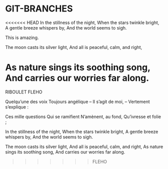 # GIT-BRANCHES

<<<<<<< HEAD
In the stillness of the night,
When the stars twinkle bright,
A gentle breeze whispers by,
And the world seems to sigh.

This is amazing.

The moon casts its silver light,
And all is peaceful, calm, and right,

As nature sings its soothing song,
And carries our worries far along.
=======
RIBOULET FLEHO

Quelqu’une des voix
Toujours angélique
– Il s’agit de moi, –
Vertement s’explique :


Ces mille questions
Qui se ramifient
N’amènent, au fond,
Qu’ivresse et folie ;


In the stillness of the night, When the stars twinkle bright, A gentle breeze whispers by, And the world seems to sigh.

The moon casts its silver light, And all is peaceful, calm, and right, As nature sings its soothing song, And carries our worries far along.
>>>>>>> FLEHO
